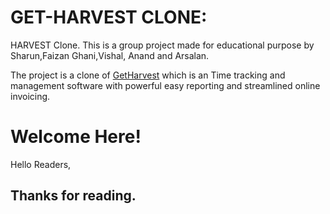 # GET-HARVEST CLONE:
HARVEST Clone.
This is a group project made for educational purpose by Sharun,Faizan Ghani,Vishal, Anand and Arsalan.

The project is a clone of [GetHarvest](https://www.getharvest.com/) which is an Time tracking and management software with powerful easy reporting and streamlined online invoicing.


# Welcome Here!
Hello Readers,


## Thanks for reading.










